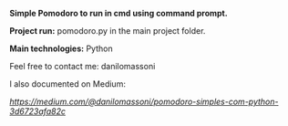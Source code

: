 **Simple Pomodoro to run in cmd using command prompt.**

**Project run:**
pomodoro.py in the main project folder.

**Main technologies:**
Python

Feel free to contact me:
danilomassoni

I also documented on Medium:

_https://medium.com/@danilomassoni/pomodoro-simples-com-python-3d6723afa82c_
